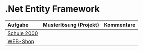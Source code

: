 # .Net Entity Framework #

| **Aufgabe** | **Musterlösung (Projekt)** | **Kommentare** |
|:------------|:----------------------------|:---------------|
| [Schule 2000](uebung_entity_framework_schule2000.md) |  |  |
| [WEB-Shop](uebung_entity_framework_webshop.md) |  |  |
